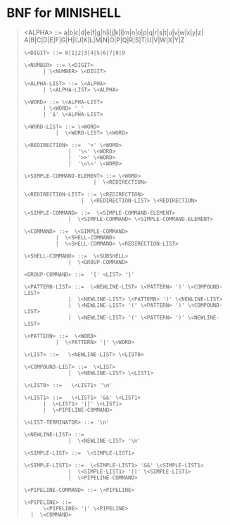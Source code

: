 # BNF for MINISHELL

> \<ALPHA> ::= a|b|c|d|e|f|g|h|i|j|k|l|m|n|o|p|q|r|s|t|u|v|w|x|y|z|
> A|B|C|D|E|F|G|H|I|J|K|L|M|N|O|P|Q|R|S|T|U|V|W|X|Y|Z
>
>     \<DIGIT> ::= 0|1|2|3|4|5|6|7|8|9
>
>     \<NUMBER> ::= \<DIGIT>
>     		| \<NUMBER> \<DIGIT>
>
>     \<ALPHA-LIST> ::= \<ALPHA>
>     		| \<ALPHA-LIST> \<ALPHA>
>
>     \<WORD> ::= \<ALPHA-LIST>
>     		| \<WORD> '_'
>     		| '$' \<ALPHA-LIST>
>
>     \<WORD-LIST> ::= \<WORD>
>     			|  \<WORD-LIST> \<WORD>
>
>     \<REDIRECTION> ::=  '>' \<WORD>
>     				|  '\<' \<WORD>
>     				|  '>>' \<WORD>
>     				|  '\<\<' \<WORD>
>
>     \<SIMPLE-COMMAND-ELEMENT> ::= \<WORD>
>     						|  \<REDIRECTION>
>
>     \<REDIRECTION-LIST> ::= \<REDIRECTION>
>     					|  \<REDIRECTION-LIST> \<REDIRECTION>
>
>     \<SIMPLE-COMMAND> ::=  \<SIMPLE-COMMAND-ELEMENT>
>     				|  \<SIMPLE-COMMAND> \<SIMPLE-COMMAND-ELEMENT>
>
>     \<COMMAND> ::=  \<SIMPLE-COMMAND>
>     			|  \<SHELL-COMMAND>
>     			|  \<SHELL-COMMAND> \<REDIRECTION-LIST>
>
>     \<SHELL-COMMAND> ::=  \<SUBSHELL>
>     				|  \<GROUP-COMMAND>
>
>     <GROUP-COMMAND> ::=  '{' <LIST> '}'
>
>     \<PATTERN-LIST> ::=  \<NEWLINE-LIST> \<PATTERN> ')' \<COMPOUND-LIST>
>     				|  \<NEWLINE-LIST> \<PATTERN> ')' \<NEWLINE-LIST>
>     				|  \<NEWLINE-LIST> '(' \<PATTERN> ')' \<COMPOUND-LIST>
>     				|  \<NEWLINE-LIST> '(' \<PATTERN> ')' \<NEWLINE-LIST>
>
>     \<PATTERN> ::=  \<WORD>
>     			|  \<PATTERN> '|' \<WORD>
>
>     \<LIST> ::=   \<NEWLINE-LIST> \<LIST0>
>
>     \<COMPOUND-LIST> ::=  \<LIST>
>     				|  \<NEWLINE-LIST> \<LIST1>
>
>     \<LIST0> ::=   \<LIST1> '\n'
>
>     \<LIST1> ::=   \<LIST1> '&&' \<LIST1>
>     		|  \<LIST1> '||' \<LIST1>
>     		|  \<PIPELINE-COMMAND>
>
>     \<LIST-TERMINATOR> ::= '\n'
>
>     \<NEWLINE-LIST> ::=
>     				|  \<NEWLINE-LIST> '\n'
>
>     \<SIMPLE-LIST> ::=  \<SIMPLE-LIST1>
>
>     \<SIMPLE-LIST1> ::=  \<SIMPLE-LIST1> '&&' \<SIMPLE-LIST1>
>     				|  \<SIMPLE-LIST1> '||' \<SIMPLE-LIST1>
>     				|  \<PIPELINE-COMMAND>
>
>     \<PIPELINE-COMMAND> ::= \<PIPELINE>
>
>     \<PIPELINE> ::=
>     		\<PIPELINE> '|' \<PIPELINE>
>     	|  \<COMMAND>
